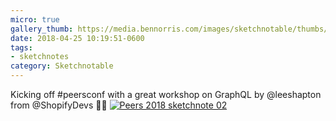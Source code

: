 ```yaml
---
micro: true
gallery_thumb: https://media.bennorris.com/images/sketchnotable/thumbs/peers-2018-sketchnote-02.jpg
date: 2018-04-25 10:19:51-0600
tags:
- sketchnotes
category: Sketchnotable
---
```


Kicking off #peersconf with a great workshop on GraphQL by @leeshapton from @ShopifyDevs ✍🏼 [![Peers 2018 sketchnote 02](https://media.bennorris.com/images/sketchnotable/peers-2018/peers-2018-sketchnote-02.jpg)](https://media.bennorris.com/images/sketchnotable/peers-2018/peers-2018-sketchnote-02.jpg)